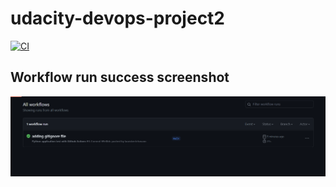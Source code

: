 # udacity-devops-project2

[![CI](https://github.com/laurisbertelsmann/udacity-devops-project2/actions/workflows/main.yml/badge.svg)](https://github.com/laurisbertelsmann/udacity-devops-project2/actions/workflows/main.yml)


## Workflow run success screenshot
 ![PortalWorkflow](./images/workflow-run-success.png)

